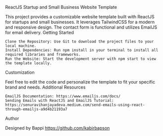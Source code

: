 ReactJS Startup and Small Business Website Template

This project provides a customizable website template built with ReactJS for startups and small businesses. It leverages TailwindCSS for a modern and responsive design. The contact form is functional and utilizes EmailJS for email delivery.
Getting Started

    Clone the Repository: Use Git to download the project files to your local machine.
    Install Dependencies: Run npm install in your terminal to install all required libraries and frameworks.
    Run the Website: Start the development server with npm start to view the template locally.

Customization

Feel free to edit the code and personalize the template to fit your specific brand and needs.
Additional Resources

    EmailJS Documentation: https://www.emailjs.com/docs/
    Sending Emails with ReactJS and EmailJS Tutorial: https://senuravihanjayadeva.medium.com/send-emails-using-react-through-emailjs-a9d4b21193a7

Author

Designed by Bappi https://github.com/kabirbapson